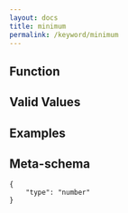 ```yaml
---
layout: docs
title: minimum
permalink: /keyword/minimum
---
```


## Function


## Valid Values


## Examples


## Meta-schema

	{
		"type": "number"
	}

